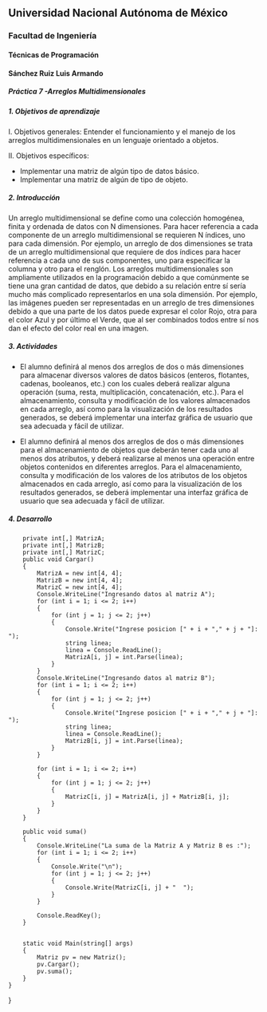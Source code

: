 ## Universidad Nacional Autónoma de México
### Facultad de Ingeniería
#### Técnicas de Programación
#### Sánchez Ruiz Luis Armando
##### Práctica 7 -Arreglos Multidimensionales


##### 1. Objetivos de aprendizaje
 
I. Objetivos generales:  Entender el funcionamiento y el manejo de los arreglos
multidimensionales en un lenguaje orientado a objetos. 
 
 
II. Objetivos específicos:
 
* Implementar una matriz de algún tipo de datos básico. 
* Implementar una matriz de algún de tipo de objeto.

##### 2. Introducción

Un arreglo multidimensional se define como una colección homogénea, finita y ordenada
de datos con N dimensiones. Para hacer referencia a cada componente de un arreglo
multidimensional se requieren N índices, uno para cada dimensión. Por ejemplo, un arreglo
de dos dimensiones se trata de un arreglo multidimensional que requiere de dos índices para
hacer referencia a cada uno de sus componentes, uno para especificar la columna y otro
para el renglón.
Los arreglos multidimensionales son ampliamente utilizados en la programación debido a
que comúnmente se tiene una gran cantidad de datos, que debido a su relación entre sí sería
mucho más complicado representarlos en una sola dimensión. Por ejemplo, las imágenes
pueden ser representadas en un arreglo de tres dimensiones debido a que una parte de los
datos puede expresar el color Rojo, otra para el color Azul y por último el Verde, que al ser
combinados todos entre sí nos dan el efecto del color real en una imagen.

##### 3. Actividades

* El alumno definirá al menos dos arreglos de dos o más dimensiones para
almacenar diversos valores de datos básicos (enteros, flotantes, cadenas,
booleanos, etc.) con los cuales deberá realizar alguna operación (suma, resta,
multiplicación, concatenación, etc.).
Para el almacenamiento, consulta y modificación de los valores almacenados en
cada arreglo, así como para la visualización de los resultados generados, se
deberá implementar una interfaz gráfica de usuario que sea adecuada y fácil de
utilizar.

* El alumno definirá al menos dos arreglos de dos o más dimensiones para el
almacenamiento de objetos que deberán tener cada uno al menos dos atributos,
y deberá realizarse al menos una operación entre objetos contenidos en
diferentes arreglos.
Para el almacenamiento, consulta y modificación de los valores de los atributos
de los objetos almacenados en cada arreglo, así como para la visualización de
los resultados generados, se deberá implementar una interfaz gráfica de usuario
que sea adecuada y fácil de utilizar.

##### 4. Desarrollo





        private int[,] MatrizA;
        private int[,] MatrizB;
        private int[,] MatrizC;
        public void Cargar()
        {
            MatrizA = new int[4, 4];
            MatrizB = new int[4, 4];
            MatrizC = new int[4, 4];
            Console.WriteLine("Ingresando datos al matriz A");
            for (int i = 1; i <= 2; i++)
            {
                for (int j = 1; j <= 2; j++)
                {
                    Console.Write("Ingrese posicion [" + i + "," + j + "]: ");
                    string linea;
                    linea = Console.ReadLine();
                    MatrizA[i, j] = int.Parse(linea);
                }
            }
            Console.WriteLine("Ingresando datos al matriz B");
            for (int i = 1; i <= 2; i++)
            {
                for (int j = 1; j <= 2; j++)
                {
                    Console.Write("Ingrese posicion [" + i + "," + j + "]: ");
                    string linea;
                    linea = Console.ReadLine();
                    MatrizB[i, j] = int.Parse(linea);
                }
            }

            for (int i = 1; i <= 2; i++)
            {
                for (int j = 1; j <= 2; j++)
                {
                    MatrizC[i, j] = MatrizA[i, j] + MatrizB[i, j];
                }
            }
        }

        public void suma()
        {
            Console.WriteLine("La suma de la Matriz A y Matriz B es :");
            for (int i = 1; i <= 2; i++)
            {
                Console.Write("\n");
                for (int j = 1; j <= 2; j++)
                {
                    Console.Write(MatrizC[i, j] + "  ");
                }
            }

            Console.ReadKey();
        }


        static void Main(string[] args)
        {
            Matriz pv = new Matriz();
            pv.Cargar();
            pv.suma();
        }
    }
}

